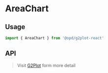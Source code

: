 # AreaChart

## Usage

```ts
import { AreaChart } from '@opd/g2plot-react'
```

## API

<API id="AreaChart"></API>

> Visit [G2Plot](https://g2plot.antv.antgroup.com/api/plot-api) form more detail
